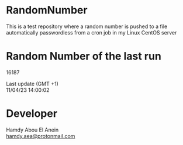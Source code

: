 # RandomNumber    
This is a test repository where a random number is pushed to a file automatically passwordless from a cron job in my Linux CentOS server    
# Random Number of the last run   
16187
      
Last update (GMT +1)    
11/04/23 14:00:02
# Developer    
Hamdy Abou El Anein   
hamdy.aea@protonmail.com
